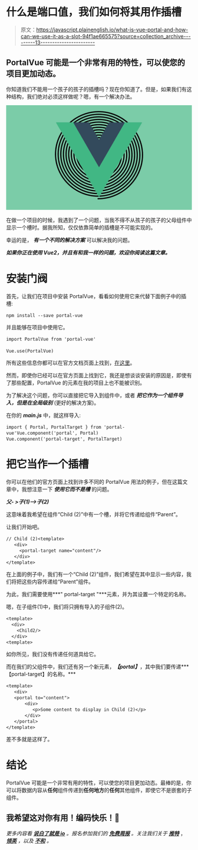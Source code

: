 # 什么是端口值，我们如何将其用作插槽

> 原文：<https://javascript.plainenglish.io/what-is-vue-portal-and-how-can-we-use-it-as-a-slot-94f1ae665575?source=collection_archive---------13----------------------->

## PortalVue 可能是一个非常有用的特性，可以使您的项目更加动态。

你知道我们不能用一个孩子的孩子的插槽吗？现在你知道了。但是，如果我们有这种结构，我们绝对必须这样做呢？嗯，有一个解决办法。

![](img/4f314ad4b9d0cb3d9427969803a0c75f.png)

在做一个项目的时候，我遇到了一个问题，当我不得不从孩子的孩子的父母组件中显示一个槽时。据我所知，仅仅依靠简单的插槽是不可能实现的。

幸运的是， ***有一个不同的解决方案*** 可以解决我的问题。

***如果你正在使用 Vue2，并且有和我一样的问题，欢迎你阅读这篇文章。***

# 安装门阀

首先，让我们在项目中安装 PortalVue，看看如何使用它来代替下面例子中的插槽:

```
npm install --save portal-vue
```

并且能够在项目中使用它。

```
import PortalVue from 'portal-vue'

Vue.use(PortalVue)
```

所有这些信息你都可以在官方文档页面上找到，[在这里](https://portal-vue.linusb.org/guide/getting-started.html#setup)。

然而，即使你已经可以在官方页面上找到它，我还是想谈谈安装的原因是，即使有了那些配置，PortalVue 的元素在我的项目上也不能被识别。

为了解决这个问题，你可以直接把它导入到组件中，或者 ***把它作为一个组件导入，但是在全局级别*** (更好的解决方案)。

在你的 ***main.js*** 中，就这样导入:

```
import { Portal, PortalTarget } from 'portal-vue'Vue.component('portal', Portal) 
Vue.component('portal-target', PortalTarget)
```

# 把它当作一个插槽

你可以在他们的官方页面上找到许多不同的 PortalVue 用法的例子，但在这篇文章中，我想注意一下 ***使用它而不是槽*** 的问题。

***父- >子(1)——>子(2)***

这意味着我希望在组件“Child (2)”中有一个槽，并将它传递给组件“Parent”。

让我们开始吧。

```
// Child (2)<template>
   <div>
     <portal-target name="content"/>
   </div>
</template>
```

在上面的例子中，我们有一个“Child (2)”组件，我们希望在其中显示一些内容，我们将把这些内容传递给“Parent”组件。

为此，我们需要使用***" portal-target "***元素，并为其设置一个特定的名称。

嗯，在子组件(1)中，我们将只拥有导入的子组件(2)。

```
<template>
  <div>
    <Child2/>
  </div>
<template>
```

如你所见，我们没有传递任何道具给它。

而在我们的父组件中，我们还有另一个新元素，***【portal】***，其中我们要传递***【portal-target】的名称。***

```
<template>
   <div>
   <portal to="content">
       <div>
          <p>Some content to display in Child (2)</p>
       </div>
   </portal>
</template>
```

差不多就是这样了。

# 结论

PortalVue 可能是一个非常有用的特性，可以使您的项目更加动态。最棒的是，你可以将数据内容从**任何**组件传递到**任何地方**的**任何**其他组件，即使它不是嵌套的子组件。

## 我希望这对你有用！编码快乐！🚀

*更多内容看* [***说白了就是 io***](https://plainenglish.io/) *。报名参加我们的* [***免费周报***](http://newsletter.plainenglish.io/) *。关注我们关于* [***推特***](https://twitter.com/inPlainEngHQ) ， [***领英***](https://www.linkedin.com/company/inplainenglish/) *，以及* [***不和***](https://discord.gg/GtDtUAvyhW) *。*